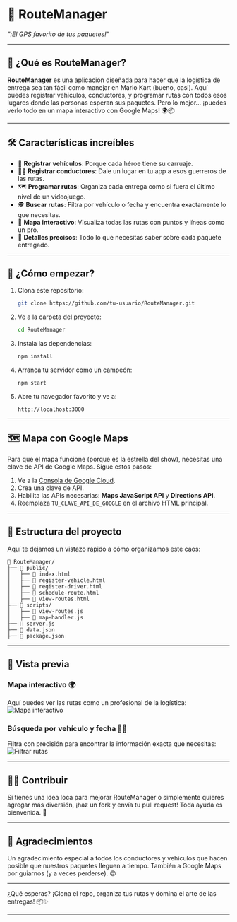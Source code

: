 # 🚚 **RouteManager**  
*"¡El GPS favorito de tus paquetes!"*

---

## 📖 **¿Qué es RouteManager?**

**RouteManager** es una aplicación diseñada para hacer que la logística de entrega sea tan fácil como manejar en Mario Kart (bueno, casi). Aquí puedes registrar vehículos, conductores, y programar rutas con todos esos lugares donde las personas esperan sus paquetes. Pero lo mejor... ¡puedes verlo todo en un mapa interactivo con Google Maps! 🌍📦

---

## 🛠️ **Características increíbles**

- 🚗 **Registrar vehículos**: Porque cada héroe tiene su carruaje.  
- 👩‍✈️ **Registrar conductores**: Dale un lugar en tu app a esos guerreros de las rutas.  
- 🗺️ **Programar rutas**: Organiza cada entrega como si fuera el último nivel de un videojuego.  
- 🕵️ **Buscar rutas**: Filtra por vehículo o fecha y encuentra exactamente lo que necesitas.  
- 📍 **Mapa interactivo**: Visualiza todas las rutas con puntos y líneas como un pro.  
- 🎯 **Detalles precisos**: Todo lo que necesitas saber sobre cada paquete entregado.

---

## 🚀 **¿Cómo empezar?**

1. Clona este repositorio:
   ```bash
   git clone https://github.com/tu-usuario/RouteManager.git
   ```

2. Ve a la carpeta del proyecto:
   ```bash
   cd RouteManager
   ```

3. Instala las dependencias:
   ```bash
   npm install
   ```

4. Arranca tu servidor como un campeón:
   ```bash
   npm start
   ```

5. Abre tu navegador favorito y ve a:
   ```
   http://localhost:3000
   ```

---

## 🗺️ **Mapa con Google Maps**

Para que el mapa funcione (porque es la estrella del show), necesitas una clave de API de Google Maps. Sigue estos pasos:

1. Ve a la [Consola de Google Cloud](https://console.cloud.google.com/).
2. Crea una clave de API.
3. Habilita las APIs necesarias: **Maps JavaScript API** y **Directions API**.
4. Reemplaza `TU_CLAVE_API_DE_GOOGLE` en el archivo HTML principal.

---

## 📁 **Estructura del proyecto**

Aquí te dejamos un vistazo rápido a cómo organizamos este caos:

```
📂 RouteManager/
├── 📂 public/
│   ├── 📄 index.html
│   ├── 📄 register-vehicle.html
│   ├── 📄 register-driver.html
│   ├── 📄 schedule-route.html
│   ├── 📄 view-routes.html
├── 📂 scripts/
│   ├── 📄 view-routes.js
│   ├── 📄 map-handler.js
├── 📄 server.js
├── 📄 data.json
├── 📄 package.json
```

---

## 🎨 **Vista previa**

### Mapa interactivo 🌍
Aquí puedes ver las rutas como un profesional de la logística:
![Mapa interactivo](https://placekitten.com/800/400)  

### Búsqueda por vehículo y fecha 🚗📅
Filtra con precisión para encontrar la información exacta que necesitas:
![Filtrar rutas](https://placekitten.com/800/400)

---

## 🧙‍♂️ **Contribuir**

Si tienes una idea loca para mejorar RouteManager o simplemente quieres agregar más diversión, ¡haz un fork y envía tu pull request! Toda ayuda es bienvenida. 🚀

---

## 💬 **Agradecimientos**

Un agradecimiento especial a todos los conductores y vehículos que hacen posible que nuestros paquetes lleguen a tiempo. También a Google Maps por guiarnos (y a veces perderse). 🙃

---

¿Qué esperas? ¡Clona el repo, organiza tus rutas y domina el arte de las entregas! 📦✨

--- 
